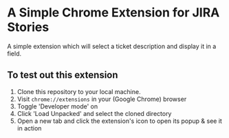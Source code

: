 # A Simple Chrome Extension for JIRA Stories
A simple extension which will select a ticket description and display it in a field.

## To test out this extension
1. Clone this repository to your local machine.
2. Visit `chrome://extensions` in your (Google Chrome) browser
3. Toggle 'Developer mode' on
4. Click 'Load Unpacked' and select the cloned directory
5. Open a new tab and click the extension's icon to open its popup & see it in action
